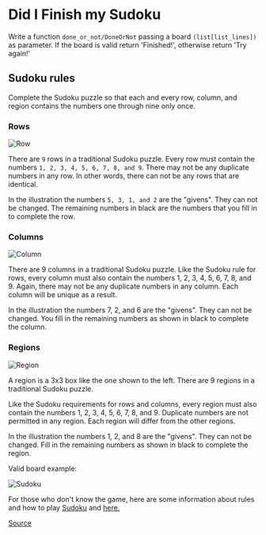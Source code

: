 # Did I Finish my Sudoku

Write a function `done_or_not/DoneOrNot` passing a board
`(list[list_lines])` as parameter. If the board is valid return
'Finished!', otherwise return 'Try again!'

## Sudoku rules

Complete the Sudoku puzzle so that each and every row, column,
and region contains the numbers one through nine only once.

### Rows

![Row](https://github.com/ikostan/codewars/blob/master/img/Row.gif)

There are `9` rows in a traditional Sudoku puzzle. Every row must
contain the numbers `1, 2, 3, 4, 5, 6, 7, 8, and 9`. There may not
be any duplicate numbers in any row. In other words, there can not
be any rows that are identical.

In the illustration the numbers `5, 3, 1, and 2` are the "givens".
They can not be changed. The remaining numbers in black are the numbers
that you fill in to complete the row.

### Columns

![Column](https://github.com/ikostan/codewars/blob/master/img/Column.gif)

There are 9 columns in a traditional Sudoku puzzle. Like the Sudoku rule
for rows, every column must also contain the numbers 1, 2, 3, 4, 5, 6, 7,
8, and 9. Again, there may not be any duplicate numbers in any column. Each
column will be unique as a result.

In the illustration the numbers 7, 2, and 6 are the "givens". They can not
be changed. You fill in the remaining numbers as shown in black to complete
the column.

### Regions

![Region](https://github.com/ikostan/codewars/blob/master/img/Region.gif)

A region is a 3x3 box like the one shown to the left. There are 9 regions in
a traditional Sudoku puzzle.

Like the Sudoku requirements for rows and columns, every region must also contain
the numbers 1, 2, 3, 4, 5, 6, 7, 8, and 9. Duplicate numbers are not permitted in
any region. Each region will differ from the other regions.

In the illustration the numbers 1, 2, and 8 are the "givens". They can not be
changed. Fill in the remaining numbers as shown in black to complete the region.

Valid board example:

![Sudoku](https://github.com/ikostan/codewars/blob/master/img/Sudoku_solution.png)

For those who don't know the game, here are some information about rules and how
to play [Sudoku](http://en.wikipedia.org/wiki/Sudoku) and [here.](http://www.sudokuessentials.com/)

[Source](https://www.codewars.com/kata/53db96041f1a7d32dc0004d2)